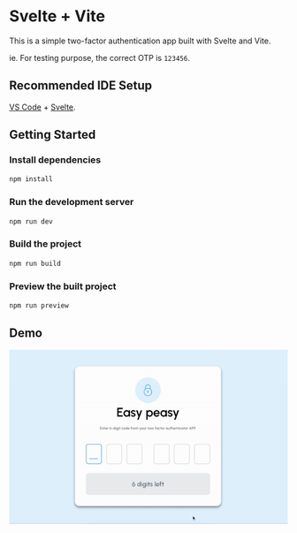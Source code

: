 # Svelte + Vite

This is a simple two-factor authentication app built with Svelte and Vite.

ie. For testing purpose, the correct OTP is `123456`.

## Recommended IDE Setup

[VS Code](https://code.visualstudio.com/) + [Svelte](https://marketplace.visualstudio.com/items?itemName=svelte.svelte-vscode).

## Getting Started

### Install dependencies

```bash
npm install
```

### Run the development server

```bash
npm run dev
```

### Build the project

```bash
npm run build
```

### Preview the built project

```bash
npm run preview
```

## Demo

![](/src/assets/demo.gif)
